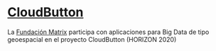 # <a href="http://www.cloudbutton.eu/"> CloudButton</a>
La <a href="https://fundacionmatrix.es/la-fundacion-matrix-participa-con-aplicaciones-para-big-data-de-tipo-geoespacial-en-el-proyecto-cloudbutton/">Fundación Matrix</a> participa con aplicaciones para Big Data de tipo geoespacial en el proyecto CloudButton (HORIZON 2020)


